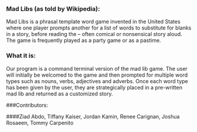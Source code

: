 ### Mad Libs (as told by Wikipedia):

Mad Libs is a phrasal template word game invented in the United States
where one player prompts another for a list of words to substitute for
blanks in a story, before reading the – often comical or nonsensical story aloud. The game is frequently played as a party game or as a pastime.

### What it is:

Our program is a command terminal version of the mad lib game. The user
will initially be welcomed to the game and then prompted for multiple
word types such as nouns, verbs, adjectives and adverbs. Once each
word type has been given by the user, they are strategically placed in
a pre-written mad lib and returned as a customized story.


###Contributors:

####Ziad Abdo, Tiffany Kaiser, Jordan Kamin, Renee Carignan, Joshua Rosaeen, Tommy Carpenito